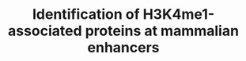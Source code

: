---
layout: page
title: " Identification of H3K4me1-associated proteins at mammalian enhancers"
breadcrumb: true
categories:
    - publication
## publication related information
pub:
    authors: " Andrea Local, Hui Huang, Claudio P. Albuquerque, Namit Singh, Ah Young Lee, Wei Wang, Chaochen Wang, Judy E. Hsia, Andrew K. Shiau, Kai Ge, Kevin D. Corbett, Dong Wang, Huilin Zhou,  Bing Ren"
    journal: " Nature Genetics"
    date: 2018-01
    doi:  10.1038/s41588-017-0015-6
    volume:  50
    pages:  73--82
    number:  1
    abstract: " Enhancers act to regulate cell-type-specific gene expression by facilitating the transcription of target genes. In mammalian cells, active or primed enhancers are commonly marked by monomethylation of histone H3 at lysine 4 (H3K4me1) in a cell-type-specific manner. Whether and how this histone modification regulates enhancer-dependent transcription programs in mammals is unclear. In this study, we conducted SILAC mass spectrometry experiments with mononucleosomes and identified multiple H3K4me1-associated proteins, including many involved in chromatin remodeling. We demonstrate that H3K4me1 augments association of the chromatin-remodeling complex BAF to enhancers in vivo and that, in vitro, H3K4me1-marked nucleosomes are more efficiently remodeled by the BAF complex. Crystal structures of the BAF component BAF45C indicate that monomethylation, but not trimethylation, is accommodated by BAF45C's H3K4-binding site. Our results suggest that H3K4me1 has an active role at enhancers by facilitating binding of the BAF complex and possibly other chromatin regulators.,"
---